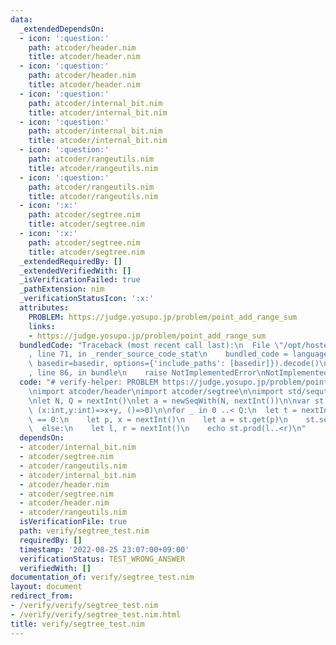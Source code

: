 ```yaml
---
data:
  _extendedDependsOn:
  - icon: ':question:'
    path: atcoder/header.nim
    title: atcoder/header.nim
  - icon: ':question:'
    path: atcoder/header.nim
    title: atcoder/header.nim
  - icon: ':question:'
    path: atcoder/internal_bit.nim
    title: atcoder/internal_bit.nim
  - icon: ':question:'
    path: atcoder/internal_bit.nim
    title: atcoder/internal_bit.nim
  - icon: ':question:'
    path: atcoder/rangeutils.nim
    title: atcoder/rangeutils.nim
  - icon: ':question:'
    path: atcoder/rangeutils.nim
    title: atcoder/rangeutils.nim
  - icon: ':x:'
    path: atcoder/segtree.nim
    title: atcoder/segtree.nim
  - icon: ':x:'
    path: atcoder/segtree.nim
    title: atcoder/segtree.nim
  _extendedRequiredBy: []
  _extendedVerifiedWith: []
  _isVerificationFailed: true
  _pathExtension: nim
  _verificationStatusIcon: ':x:'
  attributes:
    PROBLEM: https://judge.yosupo.jp/problem/point_add_range_sum
    links:
    - https://judge.yosupo.jp/problem/point_add_range_sum
  bundledCode: "Traceback (most recent call last):\n  File \"/opt/hostedtoolcache/Python/3.10.6/x64/lib/python3.10/site-packages/onlinejudge_verify/documentation/build.py\"\
    , line 71, in _render_source_code_stat\n    bundled_code = language.bundle(stat.path,\
    \ basedir=basedir, options={'include_paths': [basedir]}).decode()\n  File \"/opt/hostedtoolcache/Python/3.10.6/x64/lib/python3.10/site-packages/onlinejudge_verify/languages/nim.py\"\
    , line 86, in bundle\n    raise NotImplementedError\nNotImplementedError\n"
  code: "# verify-helper: PROBLEM https://judge.yosupo.jp/problem/point_add_range_sum\n\
    \nimport atcoder/header\nimport atcoder/segtree\n\nimport std/sequtils, std/sugar\n\
    \nlet N, Q = nextInt()\nlet a = newSeqWith(N, nextInt())\n\nvar st = initSegTree(a,\
    \ (x:int,y:int)=>x+y, ()=>0)\n\nfor _ in 0 ..< Q:\n  let t = nextInt()\n  if t\
    \ == 0:\n    let p, x = nextInt()\n    let a = st.get(p)\n    st.set(p, a + x)\n\
    \  else:\n    let l, r = nextInt()\n    echo st.prod(l..<r)\n"
  dependsOn:
  - atcoder/internal_bit.nim
  - atcoder/segtree.nim
  - atcoder/rangeutils.nim
  - atcoder/internal_bit.nim
  - atcoder/header.nim
  - atcoder/segtree.nim
  - atcoder/header.nim
  - atcoder/rangeutils.nim
  isVerificationFile: true
  path: verify/segtree_test.nim
  requiredBy: []
  timestamp: '2022-08-25 23:07:00+09:00'
  verificationStatus: TEST_WRONG_ANSWER
  verifiedWith: []
documentation_of: verify/segtree_test.nim
layout: document
redirect_from:
- /verify/verify/segtree_test.nim
- /verify/verify/segtree_test.nim.html
title: verify/segtree_test.nim
---
```


